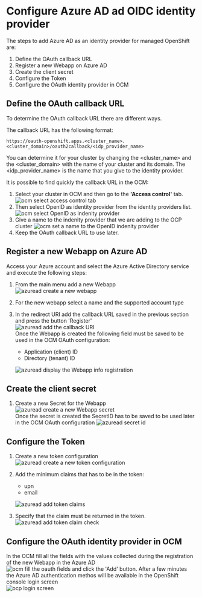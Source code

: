 # Configure Azure AD ad OIDC identity provider #

The steps to add Azure AD as an identity provider for managed OpenShift are:

1. Define the OAuth callback URL
1. Register a new Webapp on Azure AD
1. Create the client secret
1. Configure the Token 
1. Configure the OAuth identity provider in OCM

## Define the OAuth callback URL ##
To determine the OAuth callback URL there are different ways. 

The callback URL has the following format:
```
https://oauth-openshift.apps.<cluster_name>.<cluster_domain>/oauth2callback/<idp_provider_name>
```
You can determine it for your cluster by changing the <cluster_name> and the <cluster_domain> with the name of your cluster and its domain.
The <idp_provider_name> is the name that you give to the identity provider.

It is possible to find quickly the callback URL in the OCM:
1. Select your cluster in OCM and then go to the **'Access control'** tab. 
![ocm select access control tab](../images/ocm_access_control.png)
1. Then select OpenID as identity provider from the identity providers list.  
![ocm select OpenID as indenity provider](../images/ocm_identity_providers_list.png)
1. Give a name to the indenity provider that we are adding to the OCP cluster
![ocm set a name to the OpenID indenity provider](../images/ocm_indentity_providers_callback_url.png)
1. Keep the OAuth callback URL to use later.

## Register a new Webapp on Azure AD ##
Access your Azure account and select the Azure Active Directory service and execute the following steps:

1. From the main menu add a new Webapp  
![azuread create a new webapp](../images/azuread_add_webapp.png)
1. For the new webapp select a name and the supported account type
1. In the redirect URI add the callback URL saved in the previous section and press the button 'Register'  
![azuread add the callback URI](../images/azuread_configure_webapp.png)  
 Once the Webapp is created the following field must be saved to be used in the OCM OAuth configuration:
    - Application (client) ID
    - Directory (tenant) ID   

    ![azuread display the Webapp info registration](../images/azuread_webapp_info.png) 

## Create the client secret ##
1. Create a new Secret for the Webapp  
![azuread create a new Webapp secret](../images/azuread_new_client_secret.png)   
Once the secret is created the SecretID has to be saved to be used later in the OCM OAuth configuration 
![azuread secret id](../images/azuread_secret_id.png)

## Configure the Token ##
1. Create a new token configuration  
![azuread create a new token configuration](../images/azuread_token_configuration.png)
1. Add the minimum claims that has to be in the token:
    - upn
    - email
       
   ![azuread add token claims](../images/azuread_add_token_claims.png)
1. Specify that the claim must be returned in the token.  
![azuread add token claim check](../images/azuread_add_token_claims_2.png)

## Configure the OAuth identity provider in OCM ##
In the OCM fill all the fields with the values collected during the registration of the new Webapp in the Azure AD  
![ocm fill the oauth fields](../images/ocm_oauth_id_filled.png)
and click the 'Add' button. 
After a few minutes the Azure AD authentication methos will be available in the OpenShift console login screen  
![ocp login screen](../images/ocp_login.png)
